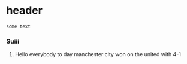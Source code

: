 # header 
    some text


### Suiii
1. Hello everybody 
to day manchester city won on the united with 4-1
